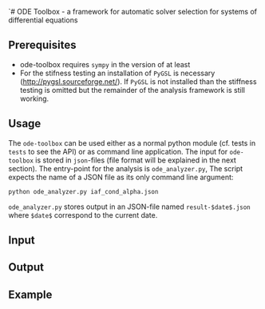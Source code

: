 `# ODE Toolbox - a framework for automatic solver selection for systems of differential equations 

## Prerequisites 
* ode-toolbox requires `sympy` in the version of at least
* For the stifness testing an installation of `PyGSL` is necessary (http://pygsl.sourceforge.net/). If `PyGSL` is not installed than the stiffness testing is omitted but the remainder of the analysis framework is still working.

## Usage
The `ode-toolbox` can be used either as a normal python module (cf.  tests in `tests` to see the API) or as command line application. The input for `ode-toolbox` is stored in `json`-files (file format will be explained in the next section). The entry-point for the analysis is `ode_analyzer.py`, The script expects the name of a JSON file as its only command line argument:

```
python ode_analyzer.py iaf_cond_alpha.json
```
`ode_analyzer.py` stores output in an JSON-file named `result-$date$.json` where `$date$` correspond to the current date.
## Input


## Output

## Example
